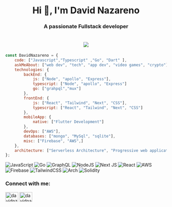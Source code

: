 <h1 align="center">Hi 👋, I'm David Nazareno</h1>
<h3 align="center">A passionate Fullstack developer</h3>
<h1 align="center"><img src='https://streak-stats.demolab.com?user=davidnazareno&theme=github-dark-blue&hide_border=true'/></h1>

```javascript
const DavidNazareno = {
    code: ["Javascript","Typescript" ,"Go", "Dart" ],
    askMeAbout: ["web dev", "tech", "app dev", "video games", "crypto"],
    technologies: {
        backEnd: {
            js: ["Node", "apollo", "Express"],
            typescript: ["Node", "apollo", "Express"]
            go: ["grahpql","mux"]
        },
        frontEnd: {
            js: ["React", "Tailwind", "Next", "CSS"],
            typescript: ["React", "Tailwind", "Next", "CSS"]
        },
        mobileApp: {
            native: ["Flutter Development"]
        },
        devOps: ["AWS"],
        databases: ["mongo", "MySql", "sqlite"],
        misc: ["Firebase", "AWS",]
    },
    architecture: ["Serverless Architecture", "Progressive web applications", "Single page applications"],
};
```


![JavaScript](https://img.shields.io/badge/javascript-%23323330.svg?style=for-the-badge&logo=javascript&logoColor=%23F7DF1E)
![Go](https://img.shields.io/badge/go-%2300ADD8.svg?style=for-the-badge&logo=go&logoColor=white)
![GraphQL](https://img.shields.io/badge/-GraphQL-E10098?style=for-the-badge&logo=graphql&logoColor=white)
![NodeJS](https://img.shields.io/badge/node.js-6DA55F?style=for-the-badge&logo=node.js&logoColor=white)
![Next JS](https://img.shields.io/badge/Next-black?style=for-the-badge&logo=next.js&logoColor=white)
![React](https://img.shields.io/badge/react-%2320232a.svg?style=for-the-badge&logo=react&logoColor=%2361DAFB)
![AWS](https://img.shields.io/badge/AWS-%23FF9900.svg?style=for-the-badge&logo=amazon-aws&logoColor=white)
![Firebase](https://img.shields.io/badge/firebase-%23039BE5.svg?style=for-the-badge&logo=firebase)
![TailwindCSS](https://img.shields.io/badge/tailwindcss-%2338B2AC.svg?style=for-the-badge&logo=tailwind-css&logoColor=white)
![Arch](https://img.shields.io/badge/Arch%20Linux-1793D1?logo=arch-linux&logoColor=fff&style=for-the-badge)
![Solidity](https://img.shields.io/badge/Solidity-%23363636.svg?style=for-the-badge&logo=solidity&logoColor=white)

<h3 align="left">Connect with me:</h3>
<p align="left">
<a href="https://twitter.com/davidnzareno" target="blank"><img align="center" src="https://raw.githubusercontent.com/rahuldkjain/github-profile-readme-generator/master/src/images/icons/Social/twitter.svg" alt="davidnzareno" height="30" width="40" /></a>
<a href="https://linkedin.com/in/davidnazareno" target="blank"><img align="center" src="https://raw.githubusercontent.com/rahuldkjain/github-profile-readme-generator/master/src/images/icons/Social/linked-in-alt.svg" alt="davidnazareno" height="30" width="40" /></a>
</p>

<!--
**DavidNazareno/DavidNazareno** is a ✨ _special_ ✨ repository because its `README.md` (this file) appears on your GitHub profile.

Here are some ideas to get you started:

- 🔭 I’m currently working on ...
- 🌱 I’m currently learning ...
- 👯 I’m looking to collaborate on ...
- 🤔 I’m looking for help with ...
- 💬 Ask me about ...
- 📫 How to reach me: ...
- 😄 Pronouns: ...
- ⚡ Fun fact: ...
-->
